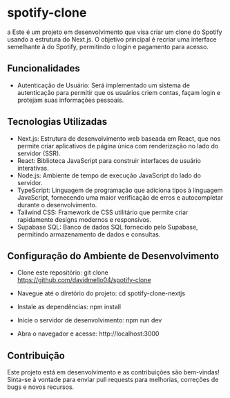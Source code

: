 # spotify-clone
a
Este é um projeto em desenvolvimento que visa criar um clone do Spotify usando a estrutura do Next.js. O objetivo principal é recriar uma interface semelhante à do Spotify, permitindo o login e pagamento para acesso.



## Funcionalidades

- Autenticação de Usuário: Será implementado um sistema de autenticação para permitir que os usuários criem contas, façam login e protejam suas informações pessoais.


## Tecnologias Utilizadas

- Next.js: Estrutura de desenvolvimento web baseada em React, que nos permite criar aplicativos de página única com renderização no lado do servidor (SSR).
- React: Biblioteca JavaScript para construir interfaces de usuário interativas.
- Node.js: Ambiente de tempo de execução JavaScript do lado do servidor.
- TypeScript: Linguagem de programação que adiciona tipos à linguagem JavaScript, fornecendo uma maior verificação de erros e autocompletar durante o desenvolvimento.
- Tailwind CSS: Framework de CSS utilitário que permite criar rapidamente designs modernos e responsivos.
- Supabase SQL: Banco de dados SQL fornecido pelo Supabase, permitindo armazenamento de dados e consultas.


## Configuração do Ambiente de Desenvolvimento

- Clone este repositório: git clone https://github.com/davidmello04/spotify-clone

- Navegue até o diretório do projeto: cd spotify-clone-nextjs

- Instale as dependências: npm install

- Inicie o servidor de desenvolvimento: npm run dev

- Abra o navegador e acesse: http://localhost:3000


## Contribuição

Este projeto está em desenvolvimento e as contribuições são bem-vindas! Sinta-se à vontade para enviar pull requests para melhorias, correções de bugs e novos recursos.
